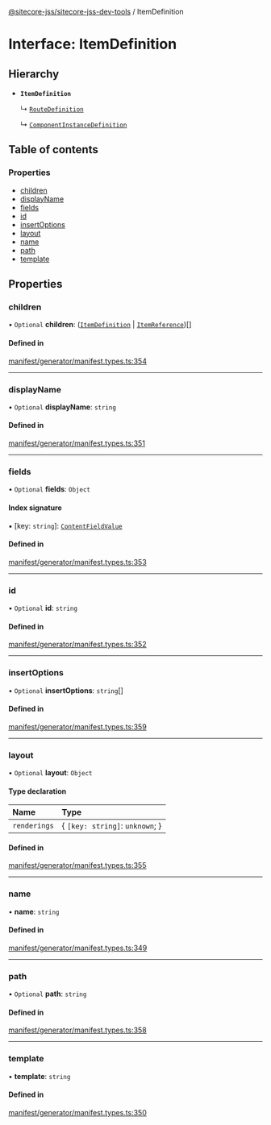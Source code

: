 [@sitecore-jss/sitecore-jss-dev-tools](../README.md) / ItemDefinition

# Interface: ItemDefinition

## Hierarchy

- **`ItemDefinition`**

  ↳ [`RouteDefinition`](RouteDefinition.md)

  ↳ [`ComponentInstanceDefinition`](ComponentInstanceDefinition.md)

## Table of contents

### Properties

- [children](ItemDefinition.md#children)
- [displayName](ItemDefinition.md#displayname)
- [fields](ItemDefinition.md#fields)
- [id](ItemDefinition.md#id)
- [insertOptions](ItemDefinition.md#insertoptions)
- [layout](ItemDefinition.md#layout)
- [name](ItemDefinition.md#name)
- [path](ItemDefinition.md#path)
- [template](ItemDefinition.md#template)

## Properties

### children

• `Optional` **children**: ([`ItemDefinition`](ItemDefinition.md) \| [`ItemReference`](ItemReference.md))[]

#### Defined in

[manifest/generator/manifest.types.ts:354](https://github.com/Sitecore/jss/blob/0b8b1fca9/packages/sitecore-jss-dev-tools/src/manifest/generator/manifest.types.ts#L354)

---

### displayName

• `Optional` **displayName**: `string`

#### Defined in

[manifest/generator/manifest.types.ts:351](https://github.com/Sitecore/jss/blob/0b8b1fca9/packages/sitecore-jss-dev-tools/src/manifest/generator/manifest.types.ts#L351)

---

### fields

• `Optional` **fields**: `Object`

#### Index signature

▪ [key: `string`]: [`ContentFieldValue`](ContentFieldValue.md)

#### Defined in

[manifest/generator/manifest.types.ts:353](https://github.com/Sitecore/jss/blob/0b8b1fca9/packages/sitecore-jss-dev-tools/src/manifest/generator/manifest.types.ts#L353)

---

### id

• `Optional` **id**: `string`

#### Defined in

[manifest/generator/manifest.types.ts:352](https://github.com/Sitecore/jss/blob/0b8b1fca9/packages/sitecore-jss-dev-tools/src/manifest/generator/manifest.types.ts#L352)

---

### insertOptions

• `Optional` **insertOptions**: `string`[]

#### Defined in

[manifest/generator/manifest.types.ts:359](https://github.com/Sitecore/jss/blob/0b8b1fca9/packages/sitecore-jss-dev-tools/src/manifest/generator/manifest.types.ts#L359)

---

### layout

• `Optional` **layout**: `Object`

#### Type declaration

| Name         | Type                            |
| :----------- | :------------------------------ |
| `renderings` | { `[key: string]`: `unknown`; } |

#### Defined in

[manifest/generator/manifest.types.ts:355](https://github.com/Sitecore/jss/blob/0b8b1fca9/packages/sitecore-jss-dev-tools/src/manifest/generator/manifest.types.ts#L355)

---

### name

• **name**: `string`

#### Defined in

[manifest/generator/manifest.types.ts:349](https://github.com/Sitecore/jss/blob/0b8b1fca9/packages/sitecore-jss-dev-tools/src/manifest/generator/manifest.types.ts#L349)

---

### path

• `Optional` **path**: `string`

#### Defined in

[manifest/generator/manifest.types.ts:358](https://github.com/Sitecore/jss/blob/0b8b1fca9/packages/sitecore-jss-dev-tools/src/manifest/generator/manifest.types.ts#L358)

---

### template

• **template**: `string`

#### Defined in

[manifest/generator/manifest.types.ts:350](https://github.com/Sitecore/jss/blob/0b8b1fca9/packages/sitecore-jss-dev-tools/src/manifest/generator/manifest.types.ts#L350)
